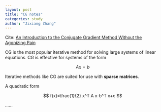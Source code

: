 ```yaml
---
layout: post
title: "CG notes"
categories: study
author: "Jixiang Zhang"
---
```


Cite: [An Introduction to the Conjugate Gradient Method Without the Agonizing Pain](https://www.cs.cmu.edu/~quake-papers/painless-conjugate-gradient.pdf)

CG is the most popular iterative method for solving large systems of linear equations. CG is effective
for systems of the form

$$
Ax=b
$$

Iterative methods like CG are suited for use with **sparse matrices**.

A quadratic form

$$
f(x)=\frac{1}{2} x^T A x-b^T x+c
$$

......
